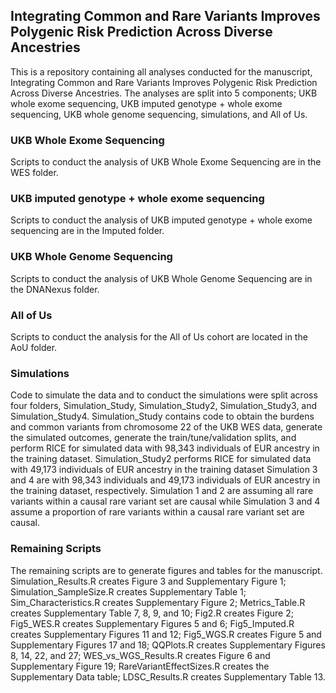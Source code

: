 ## Integrating Common and Rare Variants Improves Polygenic Risk Prediction Across Diverse Ancestries 

This is a repository containing all analyses conducted for the manuscript, Integrating Common and Rare Variants Improves Polygenic Risk Prediction Across Diverse Ancestries. The analyses are split into 5 components; UKB whole exome sequencing, UKB imputed genotype + whole exome sequencing, UKB whole genome sequencing, simulations, and All of Us.

### UKB Whole Exome Sequencing

Scripts to conduct the analysis of UKB Whole Exome Sequencing are in the WES folder.

### UKB imputed genotype + whole exome sequencing

Scripts to conduct the analysis of UKB imputed genotype + whole exome sequencing are in the Imputed folder.

### UKB Whole Genome Sequencing

Scripts to conduct the analysis of UKB Whole Genome Sequencing are in the DNANexus folder.

### All of Us 

Scripts to conduct the analysis for the All of Us cohort are located in the AoU folder.

### Simulations

Code to simulate the data and to conduct the simulations were split across four folders, Simulation_Study, Simulation_Study2, Simulation_Study3, and Simulation_Study4. Simulation_Study contains code to obtain the burdens and common variants from chromosome 22 of the UKB WES data, generate the simulated outcomes, generate the train/tune/validation splits, and perform RICE for simulated data with 98,343 individuals of EUR ancestry in the training dataset. Simulation_Study2 performs RICE for simulated data with 49,173 individuals of EUR ancestry in the training dataset Simulation 3 and 4 are with 98,343 individuals and 49,173 individuals of EUR ancestry in the training dataset, respectively. Simulation 1 and 2 are assuming all rare variants within a causal rare variant set are causal while Simulation 3 and 4 assume a proportion of rare variants within a causal rare variant set are causal.

### Remaining Scripts

The remaining scripts are to generate figures and tables for the manuscript. Simulation_Results.R creates Figure 3 and Supplementary Figure 1; Simulation_SampleSize.R creates Supplementary Table 1; Sim_Characteristics.R creates Supplementary Figure 2; Metrics_Table.R creates Supplementary Table 7, 8, 9, and 10; Fig2.R creates Figure 2; Fig5_WES.R creates Supplementary Figures 5 and 6; Fig5_Imputed.R creates Supplementary Figures 11 and 12; Fig5_WGS.R creates Figure 5 and Supplementary Figures 17 and 18; QQPlots.R creates Supplementary Figures 8, 14, 22, and 27; WES_vs_WGS_Results.R creates Figure 6 and Supplementary Figure 19; RareVariantEffectSizes.R creates the Supplementary Data table; LDSC_Results.R creates Supplementary Table 13.